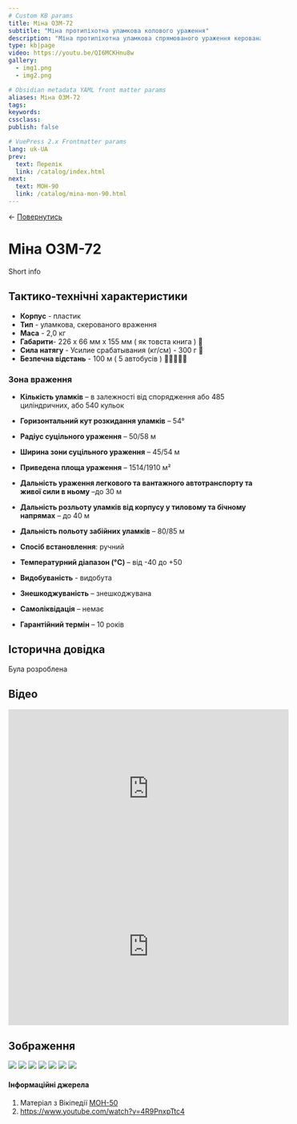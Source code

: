 ```yaml
---
# Custom KB params
title: Міна ОЗМ-72
subtitle: "Міна протипіхотна уламкова колового ураження"
description: "Міна протипіхотна уламкова спрямованого ураження керована. Призначена для ураження людини, у тому числі у вантажному та легковому транспорті."
type: kb|page
video: https://youtu.be/QI6MCKHnu8w
gallery:
  - img1.png
  - img2.png

# Obsidian metadata YAML front matter params
aliases: Міна ОЗМ-72
tags:
keywords:
cssclass:
publish: false

# VuePress 2.x Frontmatter params
lang: uk-UA
prev:
  text: Перелік
  link: /catalog/index.html
next:
  text: МОН-90
  link: /catalog/mina-mon-90.html
---
```


← [Повернутись](./index.md)

# Міна ОЗМ-72

Short info

## Тактико-технічні характеристики

- **Корпус** - пластик
- **Тип** - уламкова, скерованого враження
- **Маса** - 2,0 кг
- **Габарити**- 226 х 66 мм х 155 мм ( як товста книга ) 📔
- **Сила натягу** - Усилие срабатывания (кг/см) - 300 г 🐀
- **Безпечна відстань** - 100 м ( 5 автобусів ) 🚌🚌🚌🚌🚌

### Зона враження

- **Кількість уламків** – в залежності від спорядження або 485 циліндричних, або 540 кульок
- **Горизонтальний кут розкидання уламків** – 54°
- **Радіус суцільного ураження** – 50/58 м
- **Ширина зони суцільного ураження** – 45/54 м
- **Приведена площа ураження** – 1514/1910 м²
- **Дальність ураження легкового та вантажного автотранспорту та живої сили в ньому** –до 30 м
- **Дальність розльоту уламків від корпусу у тиловому та бічному напрямах** – до 40 м
- **Дальність польоту забійних уламків** – 80/85 м

- **Спосіб встановлення**: ручний
- **Температурний діапазон (°C)** – від -40 до +50
- **Видобуваність** - видобута
- **Знешкоджуваність** – знешкоджувана
- **Самоліквідація** – немає
- **Гарантійний термін** – 10 років

## Історична довідка

Була розроблена

## Відео

<iframe width="560" height="315" src="https://www.youtube.com/embed/C9N92PjxsfE" title="YouTube video player" frameborder="0" allow="accelerometer; autoplay; clipboard-write; encrypted-media; gyroscope; picture-in-picture" allowfullscreen></iframe>
<iframe width="560" height="315" src="https://www.youtube.com/embed/NHu5S-S1dsE" title="YouTube video player" frameborder="0" allow="accelerometer; autoplay; clipboard-write; encrypted-media; gyroscope; picture-in-picture" allowfullscreen></iframe>


## Зображення

![](assets/img20220816122600.png)
![](assets/img20220816122616.png)
![](assets/img20220816122635.png)
![](assets/img20220816122648.png)
![](assets/img20220816122710.png)
![](assets/img20220816122726.png)
![](assets/img20220816122758.png)


#### Інформаційні джерела

1.  Матеріал з Вікіпедії [МОН-50](https://uk.wikipedia.org/wiki/%D0%9C%D0%9E%D0%9D-50)
2. https://www.youtube.com/watch?v=4R9PnxpTtc4


